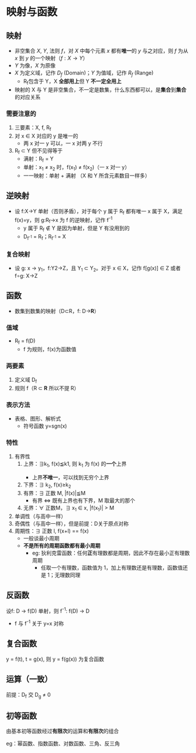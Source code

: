 # 映射与函数
## 映射
* 非空集合 $X$, $Y$, 法则 $f$，对 $X$ 中每个元素 $x$ 都有**唯一**的 $y$ 与之对应，则 $f$ 为从 $x$ 到 $y$ 的一个映射（$f: X \to Y$）
* $Y$ 为像，$X$ 为原像
* $X$ 为定义域，记作 $D_f$ (Domain)；$Y$ 为值域，记作 $R_f$ (Range)
    * R<sub>f</sub>包含于 Y，X **全部用上**但 Y **不一定全用上**
* 映射的 X 与 Y 是非空集合，不一定是数集，什么东西都可以，是**集合**到**集合**的对应关系

### 需要注意的
1. 三要素：X, f, R<sub>f</sub>
2. 对 x ∈ X 对应的 y 是唯一的
    * 两 x 对一 y 可以，一 x 对两 y 不行
3. R<sub>f</sub> ⊂ Y 但不见得等于
    * 满射：R<sub>f</sub> = Y
    * 单射：x<sub>1</sub> ≠ x<sub>2</sub> 时，f(x<sub>1</sub>) ≠ f(x<sub>2</sub>)（一 x 对一 y）
    * 一一映射：单射 + 满射 （X 和 Y 所含元素数目一样多）

## 逆映射
* 设 f:X→Y 单射（否则矛盾），对于每个 y 属于 R<sub>f</sub> 都有唯一 x 属于 X，满足f(x)=y，则 g:R<sub>f</sub>→x 为 f 的逆映射，记作 f<sup>-1</sup>
    * y 属于 R<sub>f</sub> ∉ Y 是因为单射，但是 Y 有没用到的
    * D<sub>f<sup>-1</sup></sub> = R<sub>f</sub>；R<sub>f<sup>-1</sup></sub> = X

### 复合映射
* 设 g: x → y<sub>1</sub>，f:Y<xub>2</sub>→Z，且 Y<sub>1</sub> ⊂ Y<sub>2</sub>。对于 x ∈ X，记作 f\[g(x)\] ∈ Z 或者 f∘g: X→Z

## 函数
* 数集到数集的映射（D⊂R，f: D→**R**）
### 值域
* R<sub>f</sub> = f(D)
    * f 为规则，f(x)为函数值
### 两要素
1. 定义域 D<sub>f</sub>
2. 规则 f（R ⊂ **R** 所以不提 R）
### 表示方法
* 表格、图形、解析式
    * 符号函数 y=sgn(x)
### 特性
1. 有界性
    1. 上界：∃k<sub>1</sub>, f(x)≦k<xub>1</sub>, 则 k<sub>1</sub> 为 f(x) 的**一个**上界
        * 上界**不唯一**，可以找到无穷个上界
    2. 下界：∃ k<sub>2</sub>, f(x)≥k<sub>2</sub>
    3. 有界：∃ 正数 M, |f(x)|≦M
        * 有界 ⇔ 既有上界也有下界，M 取最大的那个
    4. 无界：∀ 正数M，∃ x<sub>1</sub> ∈ x, |f(x<sub>1</sub>)| > M
2. 单调性（与高中一样）
3. 奇偶性（与高中一样），但是前提：D关于原点对称
4. 周期性：∃ 正数 l, f(x+l) == f(x)
    * 一般谈最小周期
    * **不是所有的周期函数都有最小周期**
        * eg: 狄利克雷函数：任何**正**有理数都是周期，因此不存在最小正有理数周期
            * 任取一个有理数，函数值为 1，加上有理数还是有理数，函数值还是 1；无理数同理
## 反函数
设f: D → f(D) 单射，则 f<sup>-1</sup>: f(D) → D
* f 与 f<sup>-1</sup> 关于 y=x 对称

## 复合函数
y = f(t), t = g(x), 则 y = f(g(x)) 为复合函数

## 运算（一致）
前提：D<sub>f</sub> 交 D<sub>g</sub> ≠ 0

## 初等函数
由基本初等函数经过**有限次**的运算和**有限次**的组合

eg：幂函数、指数函数、对数函数、三角、反三角